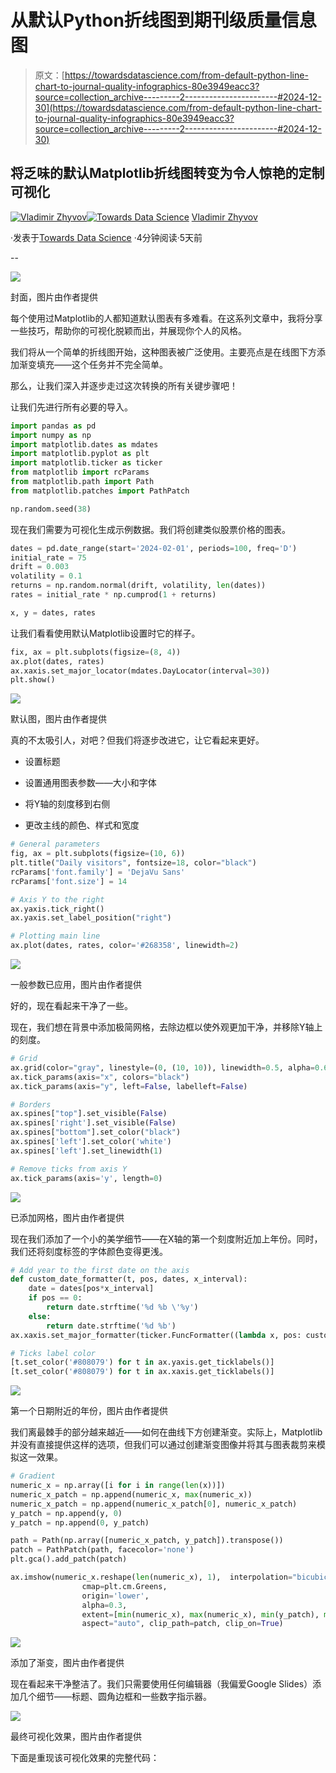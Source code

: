 # 从默认Python折线图到期刊级质量信息图

> 原文：[https://towardsdatascience.com/from-default-python-line-chart-to-journal-quality-infographics-80e3949eacc3?source=collection_archive---------2-----------------------#2024-12-30](https://towardsdatascience.com/from-default-python-line-chart-to-journal-quality-infographics-80e3949eacc3?source=collection_archive---------2-----------------------#2024-12-30)

## 将乏味的默认Matplotlib折线图转变为令人惊艳的定制可视化

[](https://medium.com/@vzhyvov?source=post_page---byline--80e3949eacc3--------------------------------)[![Vladimir Zhyvov](../Images/419b3d81707b445c95ea554b0a017769.png)](https://medium.com/@vzhyvov?source=post_page---byline--80e3949eacc3--------------------------------)[](https://towardsdatascience.com/?source=post_page---byline--80e3949eacc3--------------------------------)[![Towards Data Science](../Images/a6ff2676ffcc0c7aad8aaf1d79379785.png)](https://towardsdatascience.com/?source=post_page---byline--80e3949eacc3--------------------------------) [Vladimir Zhyvov](https://medium.com/@vzhyvov?source=post_page---byline--80e3949eacc3--------------------------------)

·发表于[Towards Data Science](https://towardsdatascience.com/?source=post_page---byline--80e3949eacc3--------------------------------) ·4分钟阅读·5天前

--

![](../Images/9baee349eeb0c00bd49abee4f17d213f.png)

封面，图片由作者提供

每个使用过Matplotlib的人都知道默认图表有多难看。在这系列文章中，我将分享一些技巧，帮助你的可视化脱颖而出，并展现你个人的风格。

我们将从一个简单的折线图开始，这种图表被广泛使用。主要亮点是在线图下方添加渐变填充——这个任务并不完全简单。

那么，让我们深入并逐步走过这次转换的所有关键步骤吧！

让我们先进行所有必要的导入。

```py
import pandas as pd
import numpy as np
import matplotlib.dates as mdates
import matplotlib.pyplot as plt
import matplotlib.ticker as ticker
from matplotlib import rcParams
from matplotlib.path import Path
from matplotlib.patches import PathPatch

np.random.seed(38)
```

现在我们需要为可视化生成示例数据。我们将创建类似股票价格的图表。

```py
dates = pd.date_range(start='2024-02-01', periods=100, freq='D')
initial_rate = 75
drift = 0.003
volatility = 0.1
returns = np.random.normal(drift, volatility, len(dates))
rates = initial_rate * np.cumprod(1 + returns)

x, y = dates, rates
```

让我们看看使用默认Matplotlib设置时它的样子。

```py
fix, ax = plt.subplots(figsize=(8, 4))
ax.plot(dates, rates)
ax.xaxis.set_major_locator(mdates.DayLocator(interval=30))
plt.show()
```

![](../Images/ae51668ab816134bd1ef655e631997a7.png)

默认图，图片由作者提供

真的不太吸引人，对吧？但我们将逐步改进它，让它看起来更好。

+   设置标题

+   设置通用图表参数——大小和字体

+   将Y轴的刻度移到右侧

+   更改主线的颜色、样式和宽度

```py
# General parameters
fig, ax = plt.subplots(figsize=(10, 6))
plt.title("Daily visitors", fontsize=18, color="black")
rcParams['font.family'] = 'DejaVu Sans'
rcParams['font.size'] = 14

# Axis Y to the right
ax.yaxis.tick_right()
ax.yaxis.set_label_position("right")

# Plotting main line
ax.plot(dates, rates, color='#268358', linewidth=2)
```

![](../Images/0dfe063bd1de2749ecef86453875713a.png)

一般参数已应用，图片由作者提供

好的，现在看起来干净了一些。

现在，我们想在背景中添加极简网格，去除边框以使外观更加干净，并移除Y轴上的刻度。

```py
# Grid
ax.grid(color="gray", linestyle=(0, (10, 10)), linewidth=0.5, alpha=0.6)
ax.tick_params(axis="x", colors="black")
ax.tick_params(axis="y", left=False, labelleft=False) 

# Borders
ax.spines["top"].set_visible(False)
ax.spines['right'].set_visible(False)
ax.spines["bottom"].set_color("black")
ax.spines['left'].set_color('white')
ax.spines['left'].set_linewidth(1)

# Remove ticks from axis Y
ax.tick_params(axis='y', length=0)
```

![](../Images/80175d4f2523f488ff7429f2879a0a7b.png)

已添加网格，图片由作者提供

现在我们添加了一个小的美学细节——在X轴的第一个刻度附近加上年份。同时，我们还将刻度标签的字体颜色变得更浅。

```py
# Add year to the first date on the axis
def custom_date_formatter(t, pos, dates, x_interval):
    date = dates[pos*x_interval]
    if pos == 0:
        return date.strftime('%d %b \'%y')  
    else:
        return date.strftime('%d %b')  
ax.xaxis.set_major_formatter(ticker.FuncFormatter((lambda x, pos: custom_date_formatter(x, pos, dates=dates, x_interval=x_interval))))

# Ticks label color
[t.set_color('#808079') for t in ax.yaxis.get_ticklabels()]
[t.set_color('#808079') for t in ax.xaxis.get_ticklabels()]
```

![](../Images/60fd2791a28bedc91e2ff7bf1624137c.png)

第一个日期附近的年份，图片由作者提供

我们离最棘手的部分越来越近——如何在曲线下方创建渐变。实际上，Matplotlib并没有直接提供这样的选项，但我们可以通过创建渐变图像并将其与图表裁剪来模拟这一效果。

```py
# Gradient
numeric_x = np.array([i for i in range(len(x))])
numeric_x_patch = np.append(numeric_x, max(numeric_x))
numeric_x_patch = np.append(numeric_x_patch[0], numeric_x_patch)
y_patch = np.append(y, 0)
y_patch = np.append(0, y_patch)

path = Path(np.array([numeric_x_patch, y_patch]).transpose())
patch = PathPatch(path, facecolor='none')
plt.gca().add_patch(patch)

ax.imshow(numeric_x.reshape(len(numeric_x), 1),  interpolation="bicubic",
                cmap=plt.cm.Greens, 
                origin='lower',
                alpha=0.3,
                extent=[min(numeric_x), max(numeric_x), min(y_patch), max(y_patch) * 1.2], 
                aspect="auto", clip_path=patch, clip_on=True)
```

![](../Images/afc5c1fd0ee710440ce009002af8e301.png)  

添加了渐变，图片由作者提供  

现在看起来干净整洁了。我们只需要使用任何编辑器（我偏爱Google Slides）添加几个细节——标题、圆角边框和一些数字指示器。  

![](../Images/fa35cc0196b358b936f3ff2966471271.png)  

最终可视化效果，图片由作者提供  

下面是重现该可视化效果的完整代码：  

